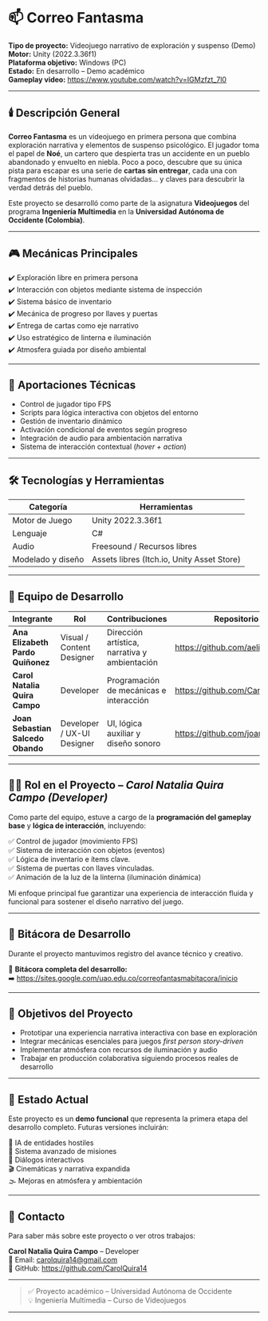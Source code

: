 # 📫 Correo Fantasma

**Tipo de proyecto:** Videojuego narrativo de exploración y suspenso (Demo)  
**Motor:** Unity (2022.3.36f1)  
**Plataforma objetivo:** Windows (PC)  
**Estado:** En desarrollo – Demo académico  
**Gameplay video:** https://www.youtube.com/watch?v=IGMzfzt_7l0

---

## 🕯️ Descripción General

**Correo Fantasma** es un videojuego en primera persona que combina exploración narrativa y elementos de suspenso psicológico. El jugador toma el papel de **Noé**, un cartero que despierta tras un accidente en un pueblo abandonado y envuelto en niebla. Poco a poco, descubre que su única pista para escapar es una serie de **cartas sin entregar**, cada una con fragmentos de historias humanas olvidadas… y claves para descubrir la verdad detrás del pueblo.

Este proyecto se desarrolló como parte de la asignatura **Videojuegos** del programa **Ingeniería Multimedia** en la **Universidad Autónoma de Occidente (Colombia)**.

---

## 🎮 Mecánicas Principales

✔️ Exploración libre en primera persona  
✔️ Interacción con objetos mediante sistema de inspección  
✔️ Sistema básico de inventario  
✔️ Mecánica de progreso por llaves y puertas  
✔️ Entrega de cartas como eje narrativo  
✔️ Uso estratégico de linterna e iluminación  
✔️ Atmosfera guiada por diseño ambiental  

---

## 🧠 Aportaciones Técnicas

- Control de jugador tipo FPS
- Scripts para lógica interactiva con objetos del entorno
- Gestión de inventario dinámico
- Activación condicional de eventos según progreso
- Integración de audio para ambientación narrativa
- Sistema de interacción contextual (*hover + action*)

---

## 🛠️ Tecnologías y Herramientas

| Categoría | Herramientas |
|-----------|-------------|
| Motor de Juego | Unity 2022.3.36f1 |
| Lenguaje | C# |
| Audio | Freesound / Recursos libres |
| Modelado y diseño | Assets libres (Itch.io, Unity Asset Store) |

---

## 👥 Equipo de Desarrollo

| Integrante | Rol | Contribuciones | Repositorio |
|------------|-----|----------------| -----------|
| **Ana Elizabeth Pardo Quiñonez** | Visual / Content Designer | Dirección artística, narrativa y ambientación | https://github.com/aelizaa |
| **Carol Natalia Quira Campo** | Developer | Programación de mecánicas e interacción | https://github.com/CarolQuira14 |
| **Joan Sebastian Salcedo Obando** | Developer / UX-UI Designer | UI, lógica auxiliar y diseño sonoro | https://github.com/joansalcedo1 |

---

## 👩‍💻 Rol en el Proyecto – *Carol Natalia Quira Campo (Developer)*

Como parte del equipo, estuve a cargo de la **programación del gameplay base** y **lógica de interacción**, incluyendo:

✅ Control de jugador (movimiento FPS)  
✅ Sistema de interacción con objetos (eventos)  
✅ Lógica de inventario e ítems clave.  
✅ Sistema de puertas con llaves vinculadas.  
✅ Animación de la luz de la linterna (iluminación dinámica)  

Mi enfoque principal fue garantizar una experiencia de interacción fluida y funcional para sostener el diseño narrativo del juego.

---

## 📓 Bitácora de Desarrollo

Durante el proyecto mantuvimos registro del avance técnico y creativo.

📘 **Bitácora completa del desarrollo:**  
➡️ https://sites.google.com/uao.edu.co/correofantasmabitacora/inicio

---

## 🎯 Objetivos del Proyecto

- Prototipar una experiencia narrativa interactiva con base en exploración
- Integrar mecánicas esenciales para juegos *first person story-driven*
- Implementar atmósfera con recursos de iluminación y audio
- Trabajar en producción colaborativa siguiendo procesos reales de desarrollo
---

## 🚀 Estado Actual

Este proyecto es un **demo funcional** que representa la primera etapa del desarrollo completo. Futuras versiones incluirán:

🔧 IA de entidades hostiles  
📜 Sistema avanzado de misiones  
💬 Diálogos interactivos  
🎬 Cinemáticas y narrativa expandida  
🌫️ Mejoras en atmósfera y ambientación

---

## 📩 Contacto

Para saber más sobre este proyecto o ver otros trabajos:

**Carol Natalia Quira Campo** – Developer  
📧 Email: carolquira14@gmail.com  
🐙 GitHub: https://github.com/CarolQuira14  

---

> ✅ Proyecto académico – Universidad Autónoma de Occidente  
> 💡 Ingeniería Multimedia – Curso de Videojuegos  
---
